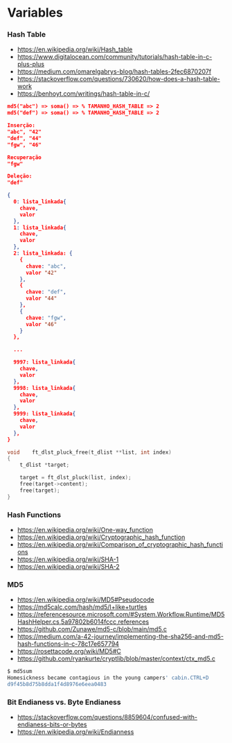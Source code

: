 # Variables

### Hash Table

- https://en.wikipedia.org/wiki/Hash_table
- https://www.digitalocean.com/community/tutorials/hash-table-in-c-plus-plus
- https://medium.com/omarelgabrys-blog/hash-tables-2fec6870207f
- https://stackoverflow.com/questions/730620/how-does-a-hash-table-work
- https://benhoyt.com/writings/hash-table-in-c/

```json
md5("abc") => soma() => % TAMANHO_HASH_TABLE => 2
md5("def") => soma() => % TAMANHO_HASH_TABLE => 2

Inserção:
"abc", "42"
"def", "44"
"fgw", "46"

Recuperação
"fgw"

Deleção:
"def"

{
  0: lista_linkada{
    chave,
    valor
  },
  1: lista_linkada{
    chave,
    valor
  },
  2: lista_linkada: {
    {
      chave: "abc",
      valor "42"
    },
    {
      chave: "def",
      valor "44"
    },
    {
      chave: "fgw",
      valor "46"
    }
  },

  ...

  9997: lista_linkada{
    chave,
    valor
  },
  9998: lista_linkada{
    chave,
    valor
  },
  9999: lista_linkada{
    chave,
    valor
  },
}
```

```c
void	ft_dlst_pluck_free(t_dlist **list, int index)
{
	t_dlist	*target;

	target = ft_dlst_pluck(list, index);
	free(target->content);
	free(target);
}
```

### Hash Functions

- https://en.wikipedia.org/wiki/One-way_function
- https://en.wikipedia.org/wiki/Cryptographic_hash_function
- https://en.wikipedia.org/wiki/Comparison_of_cryptographic_hash_functions
- https://en.wikipedia.org/wiki/SHA-1
- https://en.wikipedia.org/wiki/SHA-2

### MD5

- https://en.wikipedia.org/wiki/MD5#Pseudocode
- https://md5calc.com/hash/md5/I+like+turtles
- https://referencesource.microsoft.com/#System.Workflow.Runtime/MD5HashHelper.cs,5a97802b6014fccc,references
- https://github.com/Zunawe/md5-c/blob/main/md5.c
- https://medium.com/a-42-journey/implementing-the-sha256-and-md5-hash-functions-in-c-78c17e657794
- https://rosettacode.org/wiki/MD5#C
- https://github.com/ryankurte/cryptlib/blob/master/context/ctx_md5.c

```bash
$ md5sum
Homesickness became contagious in the young campers' cabin.CTRL+D
d9f45b8d75b8dda1f4d8976e6eea0483
```

### Bit Endianess vs. Byte Endianess

- https://stackoverflow.com/questions/8859604/confused-with-endianess-bits-or-bytes
- https://en.wikipedia.org/wiki/Endianness
